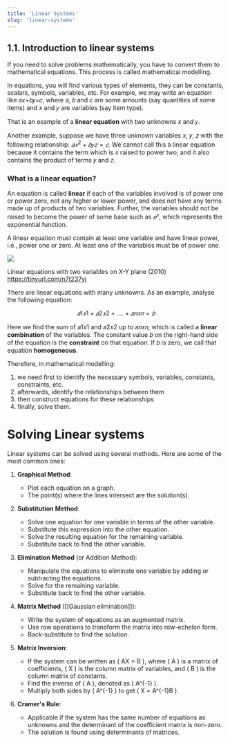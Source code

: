 ```yaml
---
title: 'Linear Systems'
slug: 'linear-systems'
---
```


## 1.1. Introduction to linear systems

If you need to solve problems mathematically, you have to convert them to mathematical equations. This process is called mathematical modelling.

In equations, you will find various types of elements, they can be constants, scalars, symbols, variables, etc. For example, we may write an equation like 𝑎𝑥+𝑏𝑦=𝑐, where 𝑎, 𝑏 and 𝑐 are some amounts (say quantities of some items) and 𝑥 and 𝑦 are variables (say item type).

That is an example of a **linear equation** with two unknowns 𝑥 and 𝑦.

Another example, suppose we have three unknown variables 𝑥, 𝑦, 𝑧 with the following relationship: $𝑎𝑥^2+𝑏𝑦𝑧=𝑐$. We cannot call this a linear equation because it contains the term which is 𝑥 raised to power two, and it also contains the product of terms 𝑦 and 𝑧.

### What is a linear equation?

An equation is called **linear** if each of the variables involved is of power one or power zero, not any higher or lower power, and does not have any terms made up of products of two variables. Further, the variables should not be raised to become the power of some base such as $𝑒^𝑥$, which represents the exponential function.

A linear equation must contain at least one variable and have linear power, i.e., power one or zero. At least one of the variables must be of power one.

![](https://static.meri.garden/676f0889a6d5748dba0f0ea51c5aa368.png)

Linear equations with two variables on X-Y plane (2010) <https://tinyurl.com/n7t237yj>

There are linear equations with many unknowns. As an example, analyse the following equation:

$$𝑎1𝑥1+𝑎2𝑥2+....+𝑎𝑛𝑥𝑛=𝑏$$

Here we find the sum of 𝑎1𝑥1 and 𝑎2𝑥2 up to 𝑎𝑛𝑥𝑛, which is called a **linear combination** of the variables. The constant value 𝑏 on the right-hand side of the equation is the **constraint** on that equation. If 𝑏 is zero, we call that equation **homogeneous**.

Therefore, in mathematical modelling:

1. we need first to identify the necessary symbols, variables, constants, constraints, etc.
2. afterwards, identify the relationships between them
3. then construct equations for these relationships
4. finally, solve them.

# Solving Linear systems
Linear systems can be solved using several methods. Here are some of the most common ones:

1. **Graphical Method**:
   - Plot each equation on a graph.
   - The point(s) where the lines intersect are the solution(s).

2. **Substitution Method**:
   - Solve one equation for one variable in terms of the other variable.
   - Substitute this expression into the other equation.
   - Solve the resulting equation for the remaining variable.
   - Substitute back to find the other variable.

3. **Elimination Method** (or Addition Method):
   - Manipulate the equations to eliminate one variable by adding or subtracting the equations.
   - Solve for the remaining variable.
   - Substitute back to find the other variable.

4. **Matrix Method** ([[Gaussian elimination]]):
   - Write the system of equations as an augmented matrix.
   - Use row operations to transform the matrix into row-echelon form.
   - Back-substitute to find the solution.

5. **Matrix Inversion**:
   - If the system can be written as \( AX = B \), where \( A \) is a matrix of coefficients, \( X \) is the column matrix of variables, and \( B \) is the column matrix of constants.
   - Find the inverse of \( A \), denoted as \( A^{-1} \).
   - Multiply both sides by \( A^{-1} \) to get \( X = A^{-1}B \).

6. **Cramer's Rule**:
   - Applicable if the system has the same number of equations as unknowns and the determinant of the coefficient matrix is non-zero.
   - The solution is found using determinants of matrices.
